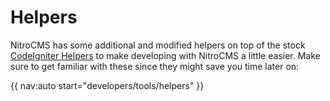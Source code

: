 # Helpers

NitroCMS has some additional and modified helpers on top of the stock [CodeIgniter Helpers](http://codeigniter.com/user_guide/general/helpers.html) to make developing with NitroCMS a little easier. Make sure to get familiar with these since they might save you time later on:

{{ nav:auto start="developers/tools/helpers" }}
